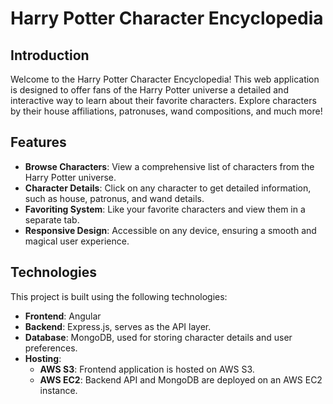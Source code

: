 # Harry Potter Character Encyclopedia

## Introduction
Welcome to the Harry Potter Character Encyclopedia! This web application is designed to offer fans of the Harry Potter universe a detailed and interactive way to learn about their favorite characters. Explore characters by their house affiliations, patronuses, wand compositions, and much more!

## Features
- **Browse Characters**: View a comprehensive list of characters from the Harry Potter universe.
- **Character Details**: Click on any character to get detailed information, such as house, patronus, and wand details.
- **Favoriting System**: Like your favorite characters and view them in a separate tab.
- **Responsive Design**: Accessible on any device, ensuring a smooth and magical user experience.

## Technologies
This project is built using the following technologies:
- **Frontend**: Angular
- **Backend**: Express.js, serves as the API layer.
- **Database**: MongoDB, used for storing character details and user preferences.
- **Hosting**:
  - **AWS S3**: Frontend application is hosted on AWS S3.
  - **AWS EC2**: Backend API and MongoDB are deployed on an AWS EC2 instance.

  